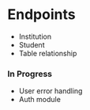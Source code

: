 # Endpoints
- Institution
- Student
- Table relationship

### In Progress
- User error handling
- Auth module